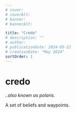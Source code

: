 ```yaml
---
# cover:
# coverAlt:
# banner:
# bannerAlt:

title: "Credo"
# description: ""
# author:
# publicationDate: 2024-05-21
# creationDate: "May 2024"
sortOrder: 1
---
```


# credo

*<span class="muted">..also known as polaris.</span>*

A set of beliefs and waypoints.

<!-- Merveilles is a collective of forward-thinking individuals who strive to better each other and their surroundings through constant creation and play. This community project is aimed at the establishment of new ways of speaking, seeing and organizing. A warm welcome to any like-minded people who feel these ideals resonate with them.

We're trying to build a community that welcomes multidisciplinarity, with somewhat high standards of discourse, focusing on the topics of experimental art, music & code. We ask of our members to consider the impact of their works on the environment, and to optimize toward living more sustainably. -->